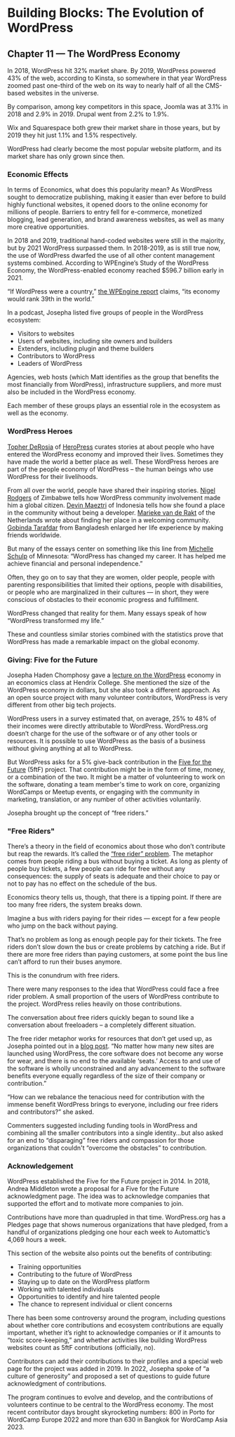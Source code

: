 # Building Blocks: The Evolution of WordPress 
## Chapter 11 — The WordPress Economy

In 2018, WordPress hit 32% market share. By 2019, WordPress powered 43% of the web, according to Kinsta, so somewhere in that year WordPress zoomed past one-third of the web on its way to nearly half of all the CMS-based websites in the universe. 

By comparison, among key competitors in this space, Joomla was at 3.1% in 2018 and 2.9% in 2019. Drupal went from 2.2% to 1.9%.

Wix and Squarespace both grew their market share in those years, but by 2019 they hit just 1.1% and 1.5% respectively. 

WordPress had clearly become the most popular website platform, and its market share has only grown since then. 


### Economic Effects
In terms of Economics, what does this popularity mean? As WordPress sought to democratize publishing, making it easier than ever before to build highly functional websites, it opened doors to the online economy for millions of people. Barriers to entry fell for e-commerce, monetized blogging, lead generation, and brand awareness websites, as well as many more creative opportunities.


In 2018 and 2019, traditional hand-coded websites were still in the majority, but by 2021 WordPress surpassed them. In 2018-2019, as is still true now, the use of WordPress dwarfed the use of all other content management systems combined. According to WPEngine’s Study of the WordPress Economy, the WordPress-enabled economy reached $596.7 billion early in 2021.

“If WordPress were a country,” [the WPEngine report](https://wpengine.com/resources/value-of-wordpress-worlds-first-study-of-wordpress-economy/#:~:text=The%20WordPress%20Economy,-Based%20on%20our&text=If%20WordPress%20were%20a%20country,a%20lifeline%20for%20many%20businesses.) claims, “its economy would rank 39th in the world.”

In a podcast, Josepha listed five groups of people in the WordPress ecosystem:


* ​​Visitors to websites
* Users of websites, including site owners and builders
* Extenders, including plugin and theme builders
* Contributors to WordPress
* Leaders of WordPress

Agencies, web hosts (which Matt identifies as the group that benefits the most financially from WordPress), infrastructure suppliers, and more must also be included in the WordPress economy.

Each member of these groups plays an essential role in the ecosystem as well as the economy.

### WordPress Heroes


[Topher DeRosia](https://profiles.wordpress.org/topher1kenobe/) of [HeroPress](https://heropress.com/) curates stories at  about people who have entered the WordPress economy and improved their lives. Sometimes they have made the world a better place as well. These WordPress heroes are part of the people economy of WordPress – the human beings who use WordPress for their livelihoods. 

From all over the world, people have shared their inspiring stories. [Nigel Rodgers](https://heropress.com/contributors/nigel-rodgers/) of Zimbabwe tells how WordPress community involvement made him a global citizen. [Devin Maeztri](https://heropress.com/contributors/devin-maeztri/) of Indonesia tells how she found a place in the community without being a developer. [Marieke van de Rakt](https://heropress.com/contributors/marieke-van-de-rakt/) of the Netherlands wrote about finding her place in a welcoming community. [Gobinda Tarafdar](https://heropress.com/contributors/gobinda-tarafdar/) from Bangladesh enlarged her life experience by making friends worldwide.

But many of the essays center on something like this line from [Michelle Schulp](https://heropress.com/essays/transformed-by-wordpress/) of Minnesota: “WordPress has changed my career. It has helped me achieve financial and personal independence.” 


Often, they go on to say that they are women, older people, people with parenting responsibilities that limited their options, people with disabilities, or people who are marginalized in their cultures — in short, they were conscious of obstacles to their economic progress and fulfillment. 

WordPress changed that reality for them. Many essays speak of how “WordPress transformed my life.”

These and countless similar stories combined with the statistics prove that WordPress has made a remarkable impact on the global economy. 

### Giving: Five for the Future
Josepha Haden Chomphosy gave a [lecture on the WordPress](https://wordpress.org/news/2021/10/episode-18-the-economics-of-wordpress/) economy in an economics class at Hendrix College. She mentioned the size of the WordPress economy in dollars, but she also took a different approach. As an open source project with many volunteer contributors, WordPress is very different from other big tech projects. 

WordPress users in a survey estimated that, on average, 25% to 48% of their incomes were directly attributable to WordPress. WordPress.org doesn’t charge for the use of the software or of any other tools or resources. It is possible to use WordPress as the basis of a business without giving anything at all to WordPress. 

But WordPress asks for a 5% give-back contribution in the [Five for the Future](https://wordpress.org/five-for-the-future/) (5ftF) project. That contribution might be in the form of time, money, or a combination of the two. It might be a matter of volunteering to work on the software, donating a team member's time to work on core, organizing WordCamps or Meetup events, or engaging with the community in marketing, translation, or any number of other activities voluntarily.

Josepha brought up the concept of “free riders.”

### "Free Riders"
There’s a theory in the field of economics about those who don’t contribute but reap the rewards. It’s called the [“free rider” problem](https://en.wikipedia.org/wiki/Free-rider_problem). The metaphor comes from people riding a bus without buying a ticket. As long as plenty of people buy tickets, a few people can ride for free without any consequences: the supply of seats is adequate and their choice to pay or not to pay has no effect on the schedule of the bus. 

Economics theory tells us, though, that there is a tipping point. If there are too many free riders, the system breaks down. 

Imagine a bus with riders paying for their rides — except for a few people who jump on the back without paying. 

That’s no problem as long as enough people pay for their tickets. The free riders don’t slow down the bus or create problems by catching a ride. But if there are more free riders than paying customers, at some point the bus line can’t afford to run their buses anymore. 

This is the conundrum with free riders. 

There were many responses to the idea that WordPress could face a free rider problem. A small proportion of the users of WordPress contribute to the project. WordPress relies heavily on those contributions.

The conversation about free riders quickly began to sound like a conversation about freeloaders – a completely different situation. 

The free rider metaphor works for resources that don’t get used up, as Josepha pointed out in a [blog post](https://make.wordpress.org/project/2022/08/01/open-source-and-the-free-rider-problem/). “No matter how many new sites are launched using WordPress, the core software does not become any worse for wear, and there is no end to the available ‘seats.’ Access to and use of the software is wholly unconstrained and any advancement to the software benefits everyone equally regardless of the size of their company or contribution.”

“How can we rebalance the tenacious need for contribution with the immense benefit WordPress brings to everyone, including our free riders and contributors?” she asked. 

Commenters suggested including funding tools in WordPress and combining all the smaller contributors into a single identity…but also asked for an end to “disparaging” free riders and compassion for those organizations that couldn't “overcome the obstacles” to contribution. 

### Acknowledgement
WordPress established the Five for the Future project in 2014. In 2018, Andrea Middleton wrote a proposal for a Five for the Future acknowledgment page. The idea was to acknowledge companies that supported the effort and to motivate more companies to join. 

Contributions have more than quadrupled in that time. WordPress.org has a Pledges page that shows numerous organizations that have pledged, from a handful of organizations pledging one hour each week to Automattic’s 4,069 hours a week.

This section of the website also points out the benefits of contributing: 

* Training opportunities
* Contributing to the future of WordPress
* Staying up to date on the WordPress platform
* Working with talented individuals
* Opportunities to identify and hire talented people
* The chance to represent individual or client concerns

There has been some controversy around the program, including questions about whether core contributions and ecosystem contributions are equally important, whether it’s right to acknowledge companies or if it amounts to “toxic score-keeping,” and whether activities like building WordPress websites count as 5ftF contributions (officially, no).

Contributors can add their contributions to their profiles and a special web page for the project was added in 2019. In 2022, Josepha spoke of “a culture of generosity” and proposed a set of questions to guide future acknowledgment of contributions. 

The program continues to evolve and develop, and the contributions of volunteers continue to be central to the WordPress economy. The most recent contributor days brought skyrocketing numbers: 800 in Porto for WordCamp Europe 2022 and more than 630 in Bangkok for WordCamp Asia 2023.
